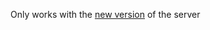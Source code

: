 Only works with the [new version](https://github.com/GalMunGral/marta-passenger-traffic-server) of the server 
